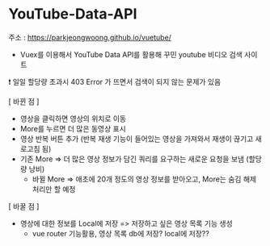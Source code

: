 # YouTube-Data-API

주소 : https://parkjeongwoong.github.io/vuetube/

- Vuex를 이용해서 YouTube Data API를 활용해 꾸민 youtube 비디오 검색 사이트

❗ 일일 할당량 초과시 403 Error 가 뜨면서 검색이 되지 않는 문제가 있음



[ 바뀐 점 ]

- 영상을 클릭하면 영상의 위치로 이동
- More를 누르면 더 많은 동영상 표시
- 영상 반복 버튼 추가 (반복 재생 기능이 들어있는 영상을 가져와서 재생이 끊기고 새로고침 됨)
- 기존 More => 더 많은 영상 정보가 담긴 쿼리를 요구하는 새로운 요청을 보냄 (할당량 낭비)
  - 바뀔 More => 애초에 20개 정도의 영상 정보를 받아오고, More는 숨김 해제 처리만 할 예정



[ 바꿀 점 ]

- 영상에 대한 정보를 Local에 저장 => 저장하고 싶은 영상 목록 기능 생성
  - vue router 기능활용, 영상 목록 db에 저장? local에 저장??

